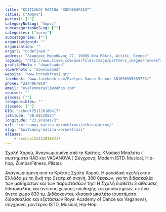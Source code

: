 ```yaml
---
title: "ΚΟΪΤΣΑΝΟΥ ΜΑΤΙΝΑ “ΧΟΡΟΕΚΦΡΑΣΗ”"
cities: ["Αθήνα"]
perioxi: [""]
categoryNoSLug: "Χορός"
subcategoriesNoSLug: [""]
categories: ["xoros"]
subcategories: [""]
organisationid: ""
organisation: ""
orgurl: "undefined-"
address: "Λεωφόρος Μαραθώνος 77, 19005 Néa Mákri, Attiki, Greece"
logoimg: "http://www.sisxe.com/userfiles/Image/partners_images/horoekfrasi%20logo.jpg"
profilePhoto : "downloaded"
coverPhoto : "downloaded"
website: "www.horoekfrasi.gr/"
facebook: "www.facebook.com/Evelyns-Dance-School-381096555369726/"
phone: "2294067918"
email: "evelynmarasli@yahoo.com"
courses: ""
places: [""]
rensponsibles: ""
zipcode: [""]
UID: "school251120180417"
latitude: "38,08128524"
longitude: "23,97924173"
url: "koitsanoy-matina-xoroekfrasi/athina/xoros/"
slug: "koitsanoy-matina-xoroekfrasi"
aliases:
    - /school251120180417
---
```



Σχολή Χορού, Αναγνωρισμένη από το Κράτος. Κλασικό Μπαλέτο ( συστηματα RAD και VAGANOVA ) Σύγχρονο, Modern ISTD, Musical, Hip-hop, Zumba/Fitness, Pilates

Αναγνωρισμένη από το Κράτος Σχολή Χορού. Η μοναδική σχολή στην Ελλάδα με τη δική της θεατρική σκηνή, 300 θέσεων, για τη διδασκαλία των μαθημάτων και των παραστάσεών της! Η Σχολή διαθέτει 3 αίθουσες διδασκαλίας και άνετους χώρους υποδοχής και αποδυτηρίων, σε ένα άνετο χώρο 830 τμ. Διδάσκονται, κλασικό μπαλέτο (συστήματα διδασκαλίας και εξετάσεων Royal Academy of Dance και Vaganova), σύγχρονο, μοντέρνο ISTD, Musical, Hip-Hop.